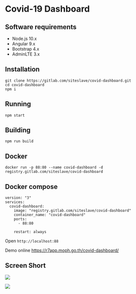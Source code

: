 # Covid-19 Dashboard

## Software requirements
- Node.js 10.x
- Angular 9.x
- Bootstrap 4.x
- AdminLTE 3.x

## Installation

```
git clone https://gitlab.com/siteslave/covid-dashboard.git
cd covid-dashboard
npm i
```

## Running

```
npm start
```

## Building

```
npm run build
```

## Docker

```
docker run -p 88:80 --name covid-dashboard -d registry.gitlab.com/siteslave/covid-dashboard
```

## Docker compose

```
version: "3"
services:
  covid-dashboard:
    image: "registry.gitlab.com/siteslave/covid-dashboard"
    container_name: "covid-dashboard"
    ports:
      - 88:80

    restart: always
```


Open `http://localhost:88`

Demo online https://r7app.moph.go.th/covid-dashboard/

## Screen Short

![](ss/ss1.png)

![](ss/ss2.png)
